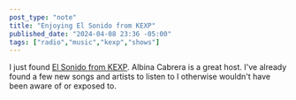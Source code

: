 ```yaml
---
post_type: "note" 
title: "Enjoying El Sonido from KEXP"
published_date: "2024-04-08 23:36 -05:00"
tags: ["radio","music","kexp","shows"]
---
```


I just found [El Sonido from KEXP](https://www.kexp.org/shows/El-Sonido/). Albina Cabrera is a great host. I've already found a few new songs and artists to listen to I otherwise wouldn't have been aware of or exposed to. 